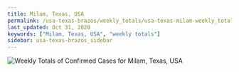 ```yaml
---
title: Milam, Texas, USA
permalink: /usa-texas-brazos/weekly_totals/usa-texas-milam-weekly_totals.html
last_updated: Oct 31, 2020
keywords: ["Milam, Texas, USA", "weekly totals"]
sidebar: usa-texas-brazos_sidebar
---
```


![Weekly Totals of Confirmed Cases for Milam, Texas, USA](/covid_tracker/images/graphs/usa-texas-milam-weekly_totals_graph.png)
